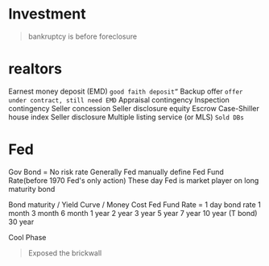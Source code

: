 # Investment

> bankruptcy is before foreclosure


# realtors
Earnest money deposit (EMD) `good faith deposit”`
Backup offer `offer under contract, still need EMD`
Appraisal contingency
Inspection contingency
Seller concession
Seller disclosure
equity
Escrow
Case-Shiller house index
Seller disclosure
Multiple listing service (or MLS) `Sold DBs`


# Fed
Gov Bond = No risk rate
Generally Fed manually define Fed Fund Rate(before 1970 Fed's only action)
These day Fed is market player on long maturity bond

Bond maturity / Yield Curve / Money Cost
Fed Fund Rate = 1 day bond rate
1 month
3 month
6 month
1 year
2 year
3 year
5 year
7 year
10 year (T bond)
30 year

Cool Phase
> Exposed the brickwall